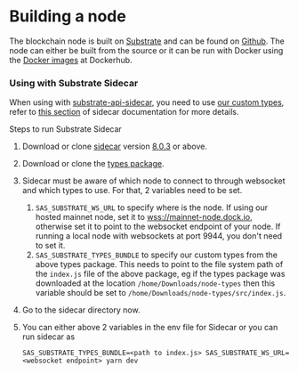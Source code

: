# Building a node

The blockchain node is built on [Substrate](https://substrate.dev/) and can be found on [Github](https://github.com/docknetwork/dock-substrate). The node can either be built from the source or it can be run with Docker using the [Docker images](https://hub.docker.com/repository/docker/docknetwork/dock-substrate) at Dockerhub.

### Using with Substrate Sidecar

When using with [substrate-api-sidecar](https://github.com/paritytech/substrate-api-sidecar), you need to use [our custom types](https://github.com/docknetwork/dock-substrate/blob/master/types.json), refer to [this section](https://github.com/paritytech/substrate-api-sidecar#custom-substrate-types) of sidecar documentation for more details.&#x20;

Steps to run Substrate Sidecar

1. Download or clone [sidecar](https://github.com/paritytech/substrate-api-sidecar) version [8.0.3](https://github.com/paritytech/substrate-api-sidecar/releases/tag/v8.0.3) or above.
2. Download or clone the [types package](https://github.com/docknetwork/node-types).
3. Sidecar must be aware of which node to connect to through websocket and which types to use. For that, 2 variables need to be set.&#x20;
   1. `SAS_SUBSTRATE_WS_URL` to specify where is the node. If using our hosted mainnet node, set it to  [wss://mainnet-node.dock.io](wss://mainnet-node.dock.io/), otherwise set it to point to the websocket endpoint of your node. If running a local node with websockets at port 9944, you don't need to set it.
   2. `SAS_SUBSTRATE_TYPES_BUNDLE` to specify our custom types from the above types package. This needs to point to the file system path of the `index.js` file of the above package, eg if the types package was downloaded at the location `/home/Downloads/node-types` then this variable should be set to `/home/Downloads/node-types/src/index.js`.&#x20;
4. Go to the sidecar directory now.
5.  You can either above 2 variables in the env file for Sidecar or you can run sidecar as

    `SAS_SUBSTRATE_TYPES_BUNDLE=<path to index.js> SAS_SUBSTRATE_WS_URL=<websocket endpoint> yarn dev`


